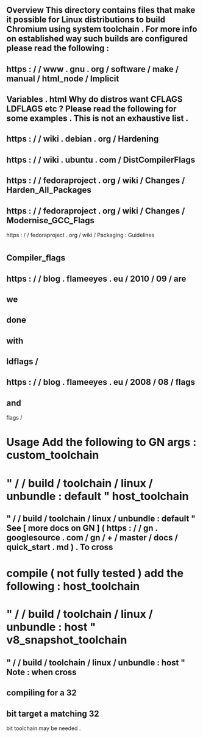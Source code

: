#
Overview
This
directory
contains
files
that
make
it
possible
for
Linux
distributions
to
build
Chromium
using
system
toolchain
.
For
more
info
on
established
way
such
builds
are
configured
please
read
the
following
:
-
https
:
/
/
www
.
gnu
.
org
/
software
/
make
/
manual
/
html_node
/
Implicit
-
Variables
.
html
Why
do
distros
want
CFLAGS
LDFLAGS
etc
?
Please
read
the
following
for
some
examples
.
This
is
not
an
exhaustive
list
.
-
https
:
/
/
wiki
.
debian
.
org
/
Hardening
-
https
:
/
/
wiki
.
ubuntu
.
com
/
DistCompilerFlags
-
https
:
/
/
fedoraproject
.
org
/
wiki
/
Changes
/
Harden_All_Packages
-
https
:
/
/
fedoraproject
.
org
/
wiki
/
Changes
/
Modernise_GCC_Flags
-
https
:
/
/
fedoraproject
.
org
/
wiki
/
Packaging
:
Guidelines
#
Compiler_flags
-
https
:
/
/
blog
.
flameeyes
.
eu
/
2010
/
09
/
are
-
we
-
done
-
with
-
ldflags
/
-
https
:
/
/
blog
.
flameeyes
.
eu
/
2008
/
08
/
flags
-
and
-
flags
/
#
Usage
Add
the
following
to
GN
args
:
custom_toolchain
=
"
/
/
build
/
toolchain
/
linux
/
unbundle
:
default
"
host_toolchain
=
"
/
/
build
/
toolchain
/
linux
/
unbundle
:
default
"
See
[
more
docs
on
GN
]
(
https
:
/
/
gn
.
googlesource
.
com
/
gn
/
+
/
master
/
docs
/
quick_start
.
md
)
.
To
cross
-
compile
(
not
fully
tested
)
add
the
following
:
host_toolchain
=
"
/
/
build
/
toolchain
/
linux
/
unbundle
:
host
"
v8_snapshot_toolchain
=
"
/
/
build
/
toolchain
/
linux
/
unbundle
:
host
"
Note
:
when
cross
-
compiling
for
a
32
-
bit
target
a
matching
32
-
bit
toolchain
may
be
needed
.
